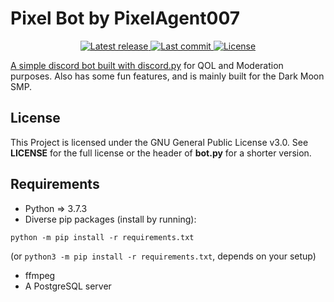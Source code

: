 # Pixel Bot by PixelAgent007

<div align="center"><p>
    <a href="https://github.com/PixelAgent007/pixelbot/releases/latest">
      <img alt="Latest release" src="https://img.shields.io/github/v/release/PixelAgent007/pixelbot" />
    </a>
    <a href="https://github.com/PixelAgent007/pixelbot/pulse">
      <img alt="Last commit" src="https://img.shields.io/github/last-commit/PixelAgent007/pixelbot" />
    </a>
    <a href="https://github.com/PixelAgent007/pixelbot/blob/main/LICENSE">
      <img src="https://img.shields.io/github/license/PixelAgent007/pixelbot?style=flat-square&logo=GNU" alt="License"
    />
</p>	

</div>

A simple discord bot built with [discord.py](https://discordpy.readthedocs.io/en/stable/) for QOL and Moderation purposes.
Also has some fun features, and is mainly built for the Dark Moon SMP.

## License
This Project is licensed under the GNU General Public License v3.0.
See **LICENSE** for the full license or the header of **bot.py** for a shorter version.

## Requirements
+ Python => 3.7.3
+ Diverse pip packages (install by running):

`python -m pip install -r requirements.txt`

(or `python3 -m pip install -r requirements.txt`, depends on your setup)

+ ffmpeg
+ A PostgreSQL server
